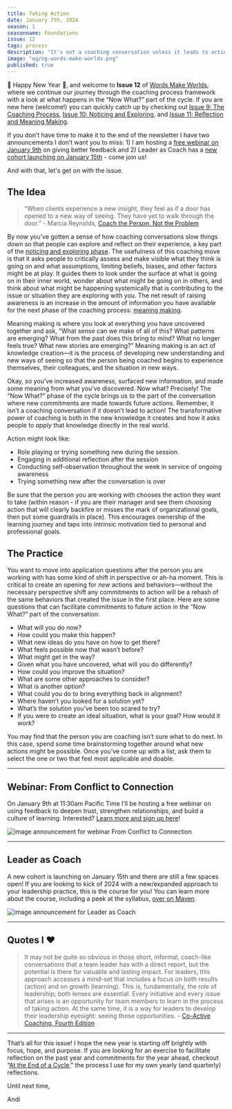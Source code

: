 ```yaml
---
title: Taking Action
date: January 7th, 2024
season: 1
seasonname: Foundations
issue: 12
tags: process
description: "It's not a coaching conversation unless it leads to action! A look at what happens in the application phase of the coaching process."
image: "og/og-words-make-worlds.png"
published: true
---
```


🎊 Happy New Year 🎊, and welcome to **Issue 12** of [Words Make Worlds](https://methodandmatter.com/words-make-worlds/), where we continue our journey through the coaching process framework with a look at what happens in the “Now What?” part of the cycle. If you are new here (welcome!) you can quickly catch up by checking out [Issue 9: The Coaching Process](https://methodandmatter.com/words-make-worlds/009/), [Issue 10: Noticing and Exploring](https://methodandmatter.com/words-make-worlds/010/), and [Issue 11: Reflection and Meaning Making](https://methodandmatter.com/words-make-worlds/011/).

If you don’t have time to make it to the end of the newsletter I have two announcements I don’t want you to miss: 1) I am hosting a [free webinar on January 9th](https://methodandmatter.com/feedback/) on giving better feedback and 2) Leader as Coach has a [new cohort launching on January 15th](https://maven.com/andrea-mignolo/leader-as-coach) - come join us!

And with that, let's get on with the issue.

## The Idea
> “When clients experience a new insight, they feel as if a door has opened to a new way of seeing. They have yet to walk through the door.”  - Marcia Reynolds, [Coach the Person, Not the Problem](https://bookshop.org/p/books/coach-the-person-not-the-problem-a-guide-to-using-reflective-inquiry-marcia-reynolds/13045008?ean=9781523087839)

By now you’ve gotten a sense of how coaching conversations slow things down so that people can explore and reflect on their experience, a key part of the [noticing and exploring phase](https://methodandmatter.com/words-make-worlds/010/). The usefulness of this coaching move is that it asks people to critically assess and make visible what they think is going on and what assumptions, limiting beliefs, biases, and other factors might be at play. It guides them to look under the surface at what is going on in their inner world, wonder about what might be going on in others, and  think about what might be happening systemically that is contributing to the issue or situation they are exploring with you. The net result of raising awareness is an increase in the amount of information you have available for the next phase of the coaching process: [meaning making](https://methodandmatter.com/words-make-worlds/011/).

Meaning making is where you look at everything you have uncovered together and ask, “What sense can we make of all of this? What patterns are emerging? What from the past does this bring to mind? What no longer feels true? What new stories are emerging?” Meaning making is an act of knowledge creation&mdash;it is the process of developing new understanding and new ways of seeing so that the person being coached begins to experience themselves, their colleagues, and the situation in new ways.

Okay, so you’ve increased awareness, surfaced new information, and made some meaning from what you’ve discovered. Now what? Precisely! The “Now What?” phase of the cycle brings us to the part of the conversation where new commitments are made towards future actions. Remember, it isn’t a coaching conversation if it doesn’t lead to action! The transformative power of coaching is both in the new knowledge it creates and how it asks people to _apply_ that knowledge directly in the real world.

Action might look like:

- Role playing or trying something new during the session.
- Engaging in additional reflection after the session
- Conducting self-observation throughout the week in service of ongoing awareness
- Trying something new after the conversation is over

Be sure that the person you are working with chooses the action they want to take (within reason - if you are their manager and see them choosing action that will clearly backfire or misses the mark of organizational goals, then put some guardrails in place). This encourages ownership of the learning journey and taps into intrinsic motivation tied to personal and professional goals.

## The Practice
You want to move into application questions after the person you are working with has some kind of shift in perspective or ah-ha moment. This is critical to create an opening for _new_ actions and behaviors&mdash;without the necessary perspective shift any commitments to action will be a rehash of the same behaviors that created the issue in the first place. Here are some questions that can facilitate commitments to future action in the “Now What?” part of the conversation:

- What will you do now?
- How could you make this happen?
- What new ideas do you have on how to get there?
- What feels possible now that wasn’t before?
- What might get in the way?
- Given what you have uncovered, what will you do differently?
- How could you improve the situation?
- What are some other approaches to consider?
- What is another option?
- What could you do to bring everything back in alignment?
- Where haven’t you looked for a solution yet?
- What’s the solution you’ve been too scared to try?
- If you were to create an ideal situation, what is your goal? How would it work?

You may find that the person you are coaching isn’t sure what to do next. In this case, spend some time brainstorming together around what new actions might be possible. Once you’ve come up with a list, ask them to select the one or two that feel most applicable and doable.

---

## Webinar: From Conflict to Connection
On January 9th at 11:30am Pacific Time I’ll be hosting a free webinar on using feedback to deepen trust, strengthen relationships, and build a culture of learning. Interested? [Learn more and sign up here](https://methodandmatter.com/feedback/)!

![image announcement for webinar From Conflict to Connection](zoom-announcement-feedback.png)

---

## Leader as Coach
A new cohort is launching on January 15th and there are still a few spaces open! If you are looking to kick of 2024 with a new/expanded approach to your leadership practice, this is the course for you! You can learn more about the course, including a peek at the syllabus, [over on Maven](https://maven.com/andrea-mignolo/leader-as-coach).

![image announcement for Leader as Coach](og/leader-as-coach-2.png)

---

## Quotes I ❤️
> It may not be quite so obvious in those short, informal, coach-like conversations that a team leader has with a direct report, but the potential is there for valuable and lasting impact. For leaders, this approach accesses a mind-set that includes a focus on both results (action) and on growth (learning). This is, fundamentally, the role of leadership; both lenses are essential. Every initiative and every issue that arises is an opportunity for team members to learn in the process of taking action. At the same time, it is a way for leaders to develop their leadership eyesight: seeing those opportunities. - [Co-Active Coaching, Fourth Edition](https://bookshop.org/p/books/co-active-coaching-the-proven-framework-for-transformative-conversations-at-work-and-in-life-karen-kimsey-house/7897923?ean=9781473674981)

---

That’s all for this issue! I hope the new year is starting off brightly with focus, hope, and purpose. If you are looking for an exercise to facilitate reflection on the past year and commitments for the year ahead, checkout “[At the End of a Cycle,](https://methodandmatter.com/writing/guides/end-of-a-cycle/)” the process I use for my own yearly (and quarterly) reflections.

Until next time,

Andi
